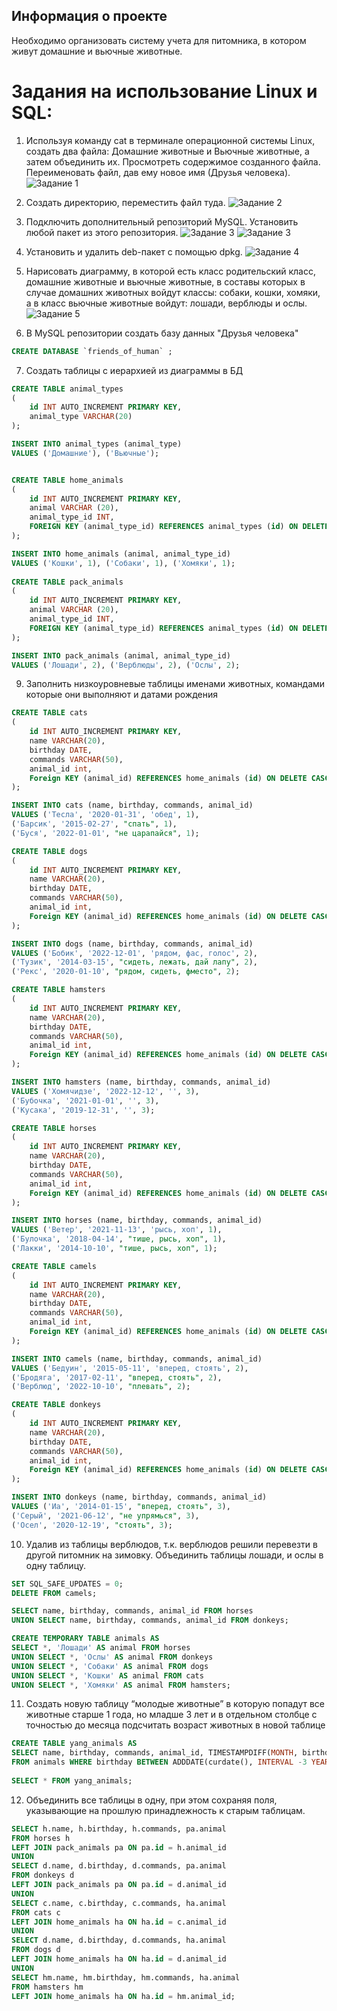 ## Информация о проекте
Необходимо организовать систему учета для питомника, 
в котором живут домашние и вьючные животные.

# Задания на использование Linux и SQL:

1. Используя команду cat в терминале операционной системы Linux, создать два файла:
Домашние животные и Вьючные животные, а затем объединить их. Просмотреть содержимое созданного файла.
Переименовать файл, дав ему новое имя (Друзья человека).
![Задание 1](/images/01.png)

2. Создать директорию, переместить файл туда.
![Задание 2](/images/02.png)

3. Подключить дополнительный репозиторий MySQL. Установить любой пакет из этого репозитория.
![Задание 3](/images/03-1.png)
![Задание 3](/images/03-2.png)

4. Установить и удалить deb-пакет с помощью dpkg.
![Задание 4](/images/04.png)

5. Нарисовать диаграмму, в которой есть класс родительский класс, домашние животные и вьючные животные, в составы которых в случае домашних животных войдут классы: собаки, кошки, хомяки, а в класс вьючные животные войдут: лошади, верблюды и ослы.
![Задание 5](/images/05.jpg)

6. В MySQL репозитории создать базу данных "Друзья человека"
```sql
CREATE DATABASE `friends_of_human` ;
```

7. Создать таблицы с иерархией из диаграммы в БД
```sql
CREATE TABLE animal_types
(
	id INT AUTO_INCREMENT PRIMARY KEY, 
	animal_type VARCHAR(20)
);

INSERT INTO animal_types (animal_type)
VALUES ('Домашние'), ('Вьючные');  


CREATE TABLE home_animals
(
	id INT AUTO_INCREMENT PRIMARY KEY,
    animal VARCHAR (20),
    animal_type_id INT,
    FOREIGN KEY (animal_type_id) REFERENCES animal_types (id) ON DELETE CASCADE ON UPDATE CASCADE
);

INSERT INTO home_animals (animal, animal_type_id)
VALUES ('Кошки', 1), ('Собаки', 1), ('Хомяки', 1);
 
CREATE TABLE pack_animals
(
	id INT AUTO_INCREMENT PRIMARY KEY,
    animal VARCHAR (20),
    animal_type_id INT,
    FOREIGN KEY (animal_type_id) REFERENCES animal_types (id) ON DELETE CASCADE ON UPDATE CASCADE
);

INSERT INTO pack_animals (animal, animal_type_id)
VALUES ('Лошади', 2), ('Верблюды', 2), ('Ослы', 2); 
```

9. Заполнить низкоуровневые таблицы именами животных, командами
которые они выполняют и датами рождения
```sql
CREATE TABLE cats 
(       
    id INT AUTO_INCREMENT PRIMARY KEY, 
    name VARCHAR(20), 
    birthday DATE,
    commands VARCHAR(50),
    animal_id int,
    Foreign KEY (animal_id) REFERENCES home_animals (id) ON DELETE CASCADE ON UPDATE CASCADE
);

INSERT INTO cats (name, birthday, commands, animal_id)
VALUES ('Тесла', '2020-01-31', 'обед', 1),
('Барсик', '2015-02-27', "спать", 1),  
('Буся', '2022-01-01', "не царапайся", 1); 

CREATE TABLE dogs 
(       
    id INT AUTO_INCREMENT PRIMARY KEY, 
    name VARCHAR(20), 
    birthday DATE,
    commands VARCHAR(50),
    animal_id int,
    Foreign KEY (animal_id) REFERENCES home_animals (id) ON DELETE CASCADE ON UPDATE CASCADE
);

INSERT INTO dogs (name, birthday, commands, animal_id)
VALUES ('Бобик', '2022-12-01', 'рядом, фас, голос', 2),
('Тузик', '2014-03-15', "сидеть, лежать, дай лапу", 2),
('Рекс', '2020-01-10', "рядом, сидеть, фместо", 2);

CREATE TABLE hamsters 
(       
    id INT AUTO_INCREMENT PRIMARY KEY, 
    name VARCHAR(20), 
    birthday DATE,
    commands VARCHAR(50),
    animal_id int,
    Foreign KEY (animal_id) REFERENCES home_animals (id) ON DELETE CASCADE ON UPDATE CASCADE
);

INSERT INTO hamsters (name, birthday, commands, animal_id)
VALUES ('Хомячидзе', '2022-12-12', '', 3),
('Бубочка', '2021-01-01', '', 3),
('Кусака', '2019-12-31', '', 3);

CREATE TABLE horses 
(       
    id INT AUTO_INCREMENT PRIMARY KEY, 
    name VARCHAR(20), 
    birthday DATE,
    commands VARCHAR(50),
    animal_id int,
    Foreign KEY (animal_id) REFERENCES home_animals (id) ON DELETE CASCADE ON UPDATE CASCADE
);

INSERT INTO horses (name, birthday, commands, animal_id)
VALUES ('Ветер', '2021-11-13', 'рысь, хоп', 1),
('Булочка', '2018-04-14', "тише, рысь, хоп", 1),
('Лакки', '2014-10-10', "тише, рысь, хоп", 1);

CREATE TABLE camels 
(       
    id INT AUTO_INCREMENT PRIMARY KEY, 
    name VARCHAR(20), 
    birthday DATE,
    commands VARCHAR(50),
    animal_id int,
    Foreign KEY (animal_id) REFERENCES home_animals (id) ON DELETE CASCADE ON UPDATE CASCADE
);

INSERT INTO camels (name, birthday, commands, animal_id)
VALUES ('Бедуин', '2015-05-11', 'вперед, стоять', 2),
('Бродяга', '2017-02-11', "вперед, стоять", 2),  
('Верблюд', '2022-10-10', "плевать", 2);

CREATE TABLE donkeys
(       
    id INT AUTO_INCREMENT PRIMARY KEY, 
    name VARCHAR(20), 
    birthday DATE,
    commands VARCHAR(50),
    animal_id int,
    Foreign KEY (animal_id) REFERENCES home_animals (id) ON DELETE CASCADE ON UPDATE CASCADE
);

INSERT INTO donkeys (name, birthday, commands, animal_id)
VALUES ('Иа', '2014-01-15', "вперед, стоять", 3),
('Серый', '2021-06-12', "не упрямься", 3),  
('Осел', '2020-12-19', "стоять", 3);
```

10. Удалив из таблицы верблюдов, т.к. верблюдов решили перевезти в другой питомник на зимовку. Объединить таблицы лошади, и ослы в одну таблицу.
```sql
SET SQL_SAFE_UPDATES = 0;
DELETE FROM camels;

SELECT name, birthday, commands, animal_id FROM horses
UNION SELECT name, birthday, commands, animal_id FROM donkeys;

CREATE TEMPORARY TABLE animals AS 
SELECT *, 'Лошади' AS animal FROM horses
UNION SELECT *, 'Ослы' AS animal FROM donkeys
UNION SELECT *, 'Собаки' AS animal FROM dogs
UNION SELECT *, 'Кошки' AS animal FROM cats
UNION SELECT *, 'Хомяки' AS animal FROM hamsters;
```

11. Создать новую таблицу “молодые животные” в которую попадут все животные старше 1 года, но младше 3 лет и в отдельном столбце с точностью до месяца подсчитать возраст животных в новой таблице
```sql
CREATE TABLE yang_animals AS
SELECT name, birthday, commands, animal_id, TIMESTAMPDIFF(MONTH, birthday, CURDATE()) AS age_in_month
FROM animals WHERE birthday BETWEEN ADDDATE(curdate(), INTERVAL -3 YEAR) AND ADDDATE(CURDATE(), INTERVAL -1 YEAR);
 
SELECT * FROM yang_animals;
```

12. Объединить все таблицы в одну, при этом сохраняя поля, указывающие на прошлую принадлежность к старым таблицам.
```sql
SELECT h.name, h.birthday, h.commands, pa.animal
FROM horses h
LEFT JOIN pack_animals pa ON pa.id = h.animal_id
UNION 
SELECT d.name, d.birthday, d.commands, pa.animal
FROM donkeys d 
LEFT JOIN pack_animals pa ON pa.id = d.animal_id
UNION
SELECT c.name, c.birthday, c.commands, ha.animal
FROM cats c
LEFT JOIN home_animals ha ON ha.id = c.animal_id
UNION
SELECT d.name, d.birthday, d.commands, ha.animal
FROM dogs d
LEFT JOIN home_animals ha ON ha.id = d.animal_id
UNION
SELECT hm.name, hm.birthday, hm.commands, ha.animal
FROM hamsters hm
LEFT JOIN home_animals ha ON ha.id = hm.animal_id;
```